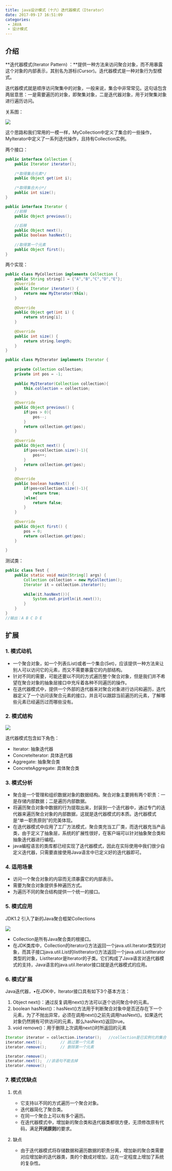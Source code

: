 ```yaml
---
title: java设计模式（十六）迭代器模式（Iterator）
date: 2017-09-17 16:51:09
categories: 
 - JAVA 
 - 设计模式
---
```


## 介绍

**迭代器模式(Iterator Pattern) ：**提供一种方法来访问聚合对象，而不用暴露这个对象的内部表示，其别名为游标(Cursor)。迭代器模式是一种对象行为型模式。

迭代器模式就是顺序访问聚集中的对象，一般来说，集合中非常常见。这句话包含两层意思：一是需要遍历的对象，即聚集对象，二是迭代器对象，用于对聚集对象进行遍历访问。

关系图：

![](iterator/dp1601.jpg)

这个思路和我们常用的一模一样，MyCollection中定义了集合的一些操作，MyIterator中定义了一系列迭代操作，且持有Collection实例。

<!--more -->

两个接口：

~~~java
public interface Collection {     
    public Iterator iterator();  
      
    /*取得集合元素*/  
    public Object get(int i);  
      
    /*取得集合大小*/  
    public int size();  
}  
~~~

~~~java
public interface Iterator {  
    //前移  
    public Object previous();  
      
    //后移  
    public Object next();  
    public boolean hasNext();  
      
    //取得第一个元素  
    public Object first();  
}  
~~~

两个实现：

~~~java
public class MyCollection implements Collection {  
    public String string[] = {"A","B","C","D","E"};  
    @Override  
    public Iterator iterator() {  
        return new MyIterator(this);  
    }  
  
    @Override  
    public Object get(int i) {  
        return string[i];  
    }  
  
    @Override  
    public int size() {  
        return string.length;  
    }  
}  
~~~

~~~java
public class MyIterator implements Iterator {  
  
    private Collection collection;  
    private int pos = -1;  
      
    public MyIterator(Collection collection){  
        this.collection = collection;  
    }  
      
    @Override  
    public Object previous() {  
        if(pos > 0){  
            pos--;  
        }  
        return collection.get(pos);  
    }  
  
    @Override  
    public Object next() {  
        if(pos<collection.size()-1){  
            pos++;  
        }  
        return collection.get(pos);  
    }  
  
    @Override  
    public boolean hasNext() {  
        if(pos<collection.size()-1){  
            return true;  
        }else{  
            return false;  
        }  
    }  
  
    @Override  
    public Object first() {  
        pos = 0;  
        return collection.get(pos);  
    }  
  
}  
~~~

测试类：

~~~java
public class Test {  
    public static void main(String[] args) {  
        Collection collection = new MyCollection();  
        Iterator it = collection.iterator();  
          
        while(it.hasNext()){  
            System.out.println(it.next());  
        }  
    }  
}  
//输出：A B C D E
~~~

## 扩展

### 1. 模式动机

- 一个聚合对象，如一个列表(List)或者一个集合(Set)，应该提供一种方法来让别人可以访问它的元素，而又不需要暴露它的内部结构。
- 针对不同的需要，可能还要以不同的方式遍历整个聚合对象，但是我们并不希望在聚合对象的抽象层接口中充斥着各种不同遍历的操作。
- 在迭代器模式中，提供一个外部的迭代器来对聚合对象进行访问和遍历，迭代器定义了一个访问该聚合元素的接口，并且可以跟踪当前遍历的元素，了解哪些元素已经遍历过而哪些没有。

### 2. 模式结构

![](iterator/dp1602.jpg)

迭代器模式包含如下角色：

- Iterator: 抽象迭代器
- ConcreteIterator: 具体迭代器
- Aggregate: 抽象聚合类
- ConcreteAggregate: 具体聚合类

### 3. 模式分析

- 聚合是一个管理和组织数据对象的数据结构。聚合对象主要拥有两个职责：一是存储内部数据；二是遍历内部数据。 
- 将遍历聚合对象中数据的行为提取出来，封装到一个迭代器中，通过专门的迭代器来遍历聚合对象的内部数据，这就是迭代器模式的本质。迭代器模式是“单一职责原则”的完美体现。
- 在迭代器模式中应用了工厂方法模式，聚合类充当工厂类，而迭代器充当产品类，由于定义了抽象层，系统的扩展性很好，在客户端可以针对抽象聚合类和抽象迭代器进行编程。
- java编程语言的类库都已经实现了迭代器模式，因此在实际使用中我们很少自定义迭代器，只需要直接使用Java语言中已定义好的迭代器即可。

### 4. 适用场景

- 访问一个聚合对象的内容而无须暴露它的内部表示。
- 需要为聚合对象提供多种遍历方式。
- 为遍历不同的聚合结构提供一个统一的接口。

### 5. 模式应用

JDK1.2 引入了新的Java聚合框架Collections

![](iterator/dp1603.jpg)

- Collection是所有Java聚合类的根接口。
- 在JDK类库中，Collection的iterator()方法返回一个java.util.Iterator类型的对象，而其子接口java.util.List的listIterator()方法返回一个java.util.ListIterator类型的对象，ListIterator是Iterator的子类。它们构成了Java语言对迭代器模式的支持，Java语言的java.util.Iterator接口就是迭代器模式的应用。

### 6. 模式扩展

Java迭代器，•在JDK中，Iterator接口具有如下3个基本方法：

1. Object next()：通过反复调用next()方法可以逐个访问聚合中的元素。
2. boolean hasNext()：hasNext()方法用于判断聚合对象中是否还存在下一个元素，为了不抛出异常，必须在调用next()之前先调用hasNext()。如果迭代对象仍然拥有可供访问的元素，那么hasNext()返回true。
3. void remove()：用于删除上次调用next()时所返回的元素

~~~java
Iterator iterator = collection.iterator();   //collection是已实例化的集合对象
iterator.next();	 	// 跳过第一个元素
iterator.remove(); 	    // 删除第一个元素

iterator.remove();
iterator.next();  //该语句不能去掉
iterator.remove(); 
~~~

### 7. 模式优缺点

1. 优点

   - 它支持以不同的方式遍历一个聚合对象。
   - 迭代器简化了聚合类。
   - 在同一个聚合上可以有多个遍历。
   - 在迭代器模式中，增加新的聚合类和迭代器类都很方便，无须修改原有代码，满足**开闭原则**的要求。

2. 缺点

   - 由于迭代器模式将存储数据和遍历数据的职责分离，增加新的聚合类需要对应增加新的迭代器类，类的个数成对增加，这在一定程度上增加了系统的复杂性。

   ​



